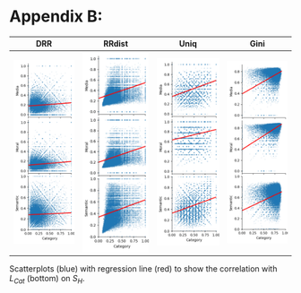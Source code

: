 # Appendix B: 

| DRR | RRdist | Uniq | Gini |
|---|---|---|---|
| ![](/plots/drr_pairplot_history.png) | ![](/plots/rrdist_pairplot_history.png) | ![](/plots/uniq_pairplot_history.png) | ![](/plots/gini_pairplot_history.png) |

Scatterplots (blue) with regression line (red) to show the correlation with $L_{Cat}$ (bottom) on $S_H$.
